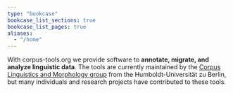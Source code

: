 ```yaml
---
type: "bookcase"
bookcase_list_sections: true
bookcase_list_pages: true
aliases:
  - "/home"
---
```


With corpus-tools.org we provide software to **annotate, migrate, and analyze linguistic data**.
The tools are currently maintained by the  [Corpus Linguistics and Morphology group](https://www.linguistik.hu-berlin.de/en/institut-en/professuren-en/korpuslinguistik/standardseite-en?set_language=en) from the Humboldt-Universität zu Berlin, but many individuals and research projects have contributed to these tools.
